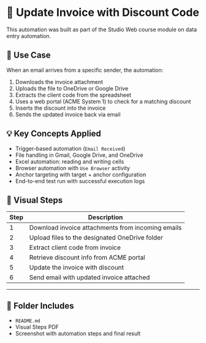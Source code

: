 # 🧾 Update Invoice with Discount Code

This automation was built as part of the Studio Web course module on data entry automation.

## 📌 Use Case

When an email arrives from a specific sender, the automation:

1. Downloads the invoice attachment
2. Uploads the file to OneDrive or Google Drive
3. Extracts the client code from the spreadsheet
4. Uses a web portal (ACME System 1) to check for a matching discount
5. Inserts the discount into the invoice
6. Sends the updated invoice back via email

## 💡 Key Concepts Applied

- Trigger-based automation (`Email Received`)
- File handling in Gmail, Google Drive, and OneDrive
- Excel automation: reading and writing cells
- Browser automation with `Use Browser` activity
- Anchor targeting with target + anchor configuration
- End-to-end test run with successful execution logs

## 📸 Visual Steps

| Step | Description |
|------|-------------|
| 1    | Download invoice attachments from incoming emails |
| 2    | Upload files to the designated OneDrive folder |
| 3    | Extract client code from invoice |
| 4    | Retrieve discount info from ACME portal |
| 5    | Update the invoice with discount |
| 6    | Send email with updated invoice attached |

---

## 📁 Folder Includes

- `README.md`
- Visual Steps PDF
- Screenshot with automation steps and final result
  
